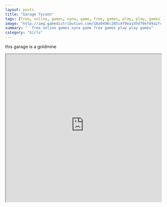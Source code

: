 ```yaml
---
layout: posts
title: "Garage Tycoon"
tags: [free, online, games, oyna, game, free, games, play, play, games]
image: "http://img.gamedistribution.com/18a9496c205c4f9ea145df9ef49a2fd8.jpg"
summary: "  free online games oyna game free games play play games"
category: "Girls"
---
```


this garage is a goldmine

<iframe width="100%" height="480px;" src="http://flash.gamedistribution.com?game=18a9496c205c4f9ea145df9ef49a2fd8"></iframe>